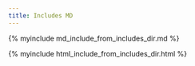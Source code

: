 ```yaml
---
title: Includes MD
---
```


{% myinclude md_include_from_includes_dir.md %}

{% myinclude html_include_from_includes_dir.html %}

